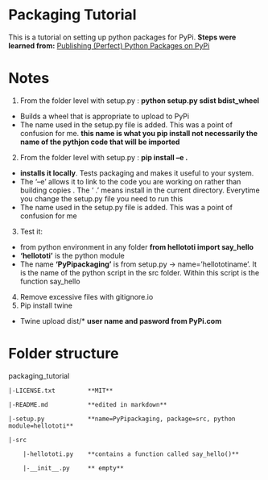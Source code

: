 # Packaging Tutorial

This is a tutorial on setting up python packages for PyPi. 
**Steps were learned from:** [Publishing (Perfect) Python Packages on PyPi](https://www.youtube.com/watch?v=GIF3LaRqgXo&t=1281s)

# Notes

1)	From the folder level with setup.py : **python setup.py sdist bdist_wheel**
- Builds a wheel that is appropriate to upload to PyPi
- The name used in the setup.py file is added. This was a point of confusion for me. **this name is what you pip install not necessarily the name of the pythjon code that will be imported**
2)	From the folder level with setup.py : **pip install –e .**
- **installs it locally**. Tests packaging and makes it useful to your system.
- The ‘–e’ allows it to link to the code you are working on rather than building copies . The ‘ .’ means install in the current directory. Everytime you change the setup.py file you need to run this
- The name used in the setup.py file is added. This was a point of confusion for me
3)	Test it:
- from python environment in any folder **from hellototi import say_hello**
- **‘hellototi’** is the python module
- The name **‘PyPipackaging’** is from setup.py -> name=’hellototiname’. It is the name of the python script in the src folder. Within this script is the function say_hello
4)	Remove excessive files with gitignore.io
5)	Pip install twine
- Twine upload dist/*    **user name and pasword from PyPi.com**

# Folder structure
packaging_tutorial

    |-LICENSE.txt         **MIT**

    |-README.md           **edited in markdown**

    |-setup.py            **name=PyPipackaging, package=src, python module=hellototi**

    |-src

        |-hellototi.py    **contains a function called say_hello()**
    
        |-__init__.py     ** empty**
